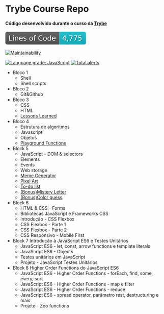 # Trybe Course Repo

#### Código desenvolvido durante o curso da [Trybe](https://www.betrybe.com/)
![Lines of code](https://github.com/wberilo/trybe-exercises/blob/image-data/badge.svg)

[![Maintainability](https://api.codeclimate.com/v1/badges/56b762164ebffcdcef3f/maintainability)](https://codeclimate.com/github/wberilo/trybe-exercises/maintainability)

[![Language grade: JavaScript](https://img.shields.io/lgtm/grade/javascript/g/wberilo/trybe-exercises.svg?logo=lgtm&logoWidth=18)](https://lgtm.com/projects/g/wberilo/trybe-exercises/context:javascript) [![Total alerts](https://img.shields.io/lgtm/alerts/g/wberilo/trybe-exercises.svg?logo=lgtm&logoWidth=18)](https://lgtm.com/projects/g/wberilo/trybe-exercises/alerts/) 
* Bloco 1
    * Shell
    * Shell scripts
* Bloco 2
    * Git&Github
* Bloco 3
    * CSS
    * HTML
    * [Lessons Learned](https://github.com/wberilo/trybe-project-block-3)
* Bloco 4
    * Estrutura de algoritmos
    * Javascript
    * Objetos
    * [Playground Functions](https://github.com/wberilo/trybe-project-block-4)
* Block 5
    * JavaScript - DOM & selectors
    * Elements
    * Events
    * Web storage
    * [Meme Generator](https://github.com/wberilo/meme-generator)
    * [Pixel Art](https://github.com/wberilo/pixel-art)
    * [To-do list](https://github.com/wberilo/todo-list)
    * [(Bonus)Mistery Letter](https://github.com/wberilo/mistery-letter)
    * [(Bonus)Color guess](https://github.com/wberilo/color-guess)
* Block 6
    * HTML & CSS - Forms
    * Bibliotecas JavaScript e Frameworks CSS
    * Introdução - CSS Flexbox
    * CSS Flexbox - Parte 1
    * CSS Flexbox - Parte 2
    * CSS Responsivo - Mobile First
* Block 7 Introdução à JavaScript ES6 e Testes Unitários
    * JavaScript ES6 - let, const, arrow functions e template literals
    * JavaScript ES6 - Objects
    * Testes unitários em JavaScript
    * Projeto - JavaScript Testes Unitários
* Block 8 Higher Order Functions do JavaScript ES6
    * JavaScript ES6 - Higher Order Functions - forEach, find, some, every, sort
    * JavaScript ES6 - Higher Order Functions - map e filter
    * JavaScript ES6 - Higher Order Functions - reduce
    * JavaScript ES6 - spread operator, parâmetro rest, destructuring e mais
    * Projeto - Zoo functions
